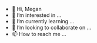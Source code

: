 - 👋 Hi, Megan
- 👀 I’m interested in ...
- 🌱 I’m currently learning ...
- 💞️ I’m looking to collaborate on ...
- 📫 How to reach me ...

<!---
c1d8263c-65a4-4e7b-b7c9-23efd9b7a5d6/c1d8263c-65a4-4e7b-b7c9-23efd9b7a5d6 is a ✨ special ✨ repository because its `README.md` (this file) appears on your GitHub profile.
You can click the Preview link to take a look at your changes.
--->

